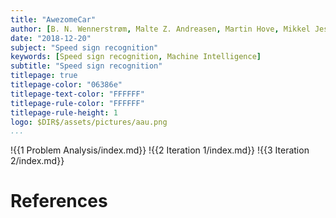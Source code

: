 ```yaml
---
title: "AwezomeCar"
author: [B. N. Wennerstrøm, Malte Z. Andreasen, Martin Hove, Mikkel Jessen, Morten Hartvigsen, Tobias Palludan]
date: "2018-12-20"
subject: "Speed sign recognition"
keywords: [Speed sign recognition, Machine Intelligence]
subtitle: "Speed sign recognition"
titlepage: true
titlepage-color: "06386e"
titlepage-text-color: "FFFFFF"
titlepage-rule-color: "FFFFFF"
titlepage-rule-height: 1
logo: $DIR$/assets/pictures/aau.png
...
```



!{{1 Problem Analysis/index.md}}
!{{2 Iteration 1/index.md}}
!{{3 Iteration 2/index.md}}


# References
